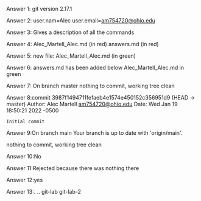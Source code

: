 Answer 1: git version 2.17.1

Answer 2: user.nam=Alec
          user.email=am754720@ohio.edu

Answer 3: Gives a description of all the commands 

Answer 4: Alec_Martell_Alec.md  (in red)
          answers.md  (in red)

Answer 5: new file:    Alec_Martell_Alec.md (in green)

Answer 6: answers.md has been added below Alec_Martell_Alec.md in green

Answer 7: On branch master
nothing to commit, working tree clean

Answer 8:commit 3987f1494711fefaeb4e1574e450152c356951d9 (HEAD -> master)
Author: Alec Martell <am754720@ohio.edu>
Date:   Wed Jan 19 18:50:21 2022 -0500

    Initial commit

Answer 9:On branch main
Your branch is up to date with 'origin/main'.

nothing to commit, working tree clean

Answer 10:No

Answer 11:Rejected because there was nothing there 

Answer 12:yes

Answer 13:.  ..  git-lab  git-lab-2
